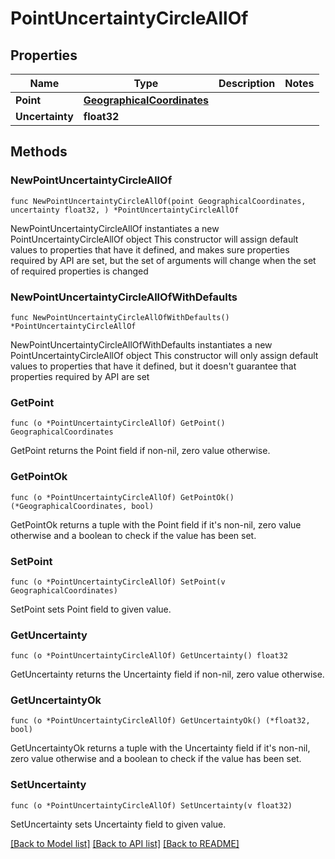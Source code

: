 # PointUncertaintyCircleAllOf

## Properties

Name | Type | Description | Notes
------------ | ------------- | ------------- | -------------
**Point** | [**GeographicalCoordinates**](GeographicalCoordinates.md) |  | 
**Uncertainty** | **float32** |  | 

## Methods

### NewPointUncertaintyCircleAllOf

`func NewPointUncertaintyCircleAllOf(point GeographicalCoordinates, uncertainty float32, ) *PointUncertaintyCircleAllOf`

NewPointUncertaintyCircleAllOf instantiates a new PointUncertaintyCircleAllOf object
This constructor will assign default values to properties that have it defined,
and makes sure properties required by API are set, but the set of arguments
will change when the set of required properties is changed

### NewPointUncertaintyCircleAllOfWithDefaults

`func NewPointUncertaintyCircleAllOfWithDefaults() *PointUncertaintyCircleAllOf`

NewPointUncertaintyCircleAllOfWithDefaults instantiates a new PointUncertaintyCircleAllOf object
This constructor will only assign default values to properties that have it defined,
but it doesn't guarantee that properties required by API are set

### GetPoint

`func (o *PointUncertaintyCircleAllOf) GetPoint() GeographicalCoordinates`

GetPoint returns the Point field if non-nil, zero value otherwise.

### GetPointOk

`func (o *PointUncertaintyCircleAllOf) GetPointOk() (*GeographicalCoordinates, bool)`

GetPointOk returns a tuple with the Point field if it's non-nil, zero value otherwise
and a boolean to check if the value has been set.

### SetPoint

`func (o *PointUncertaintyCircleAllOf) SetPoint(v GeographicalCoordinates)`

SetPoint sets Point field to given value.


### GetUncertainty

`func (o *PointUncertaintyCircleAllOf) GetUncertainty() float32`

GetUncertainty returns the Uncertainty field if non-nil, zero value otherwise.

### GetUncertaintyOk

`func (o *PointUncertaintyCircleAllOf) GetUncertaintyOk() (*float32, bool)`

GetUncertaintyOk returns a tuple with the Uncertainty field if it's non-nil, zero value otherwise
and a boolean to check if the value has been set.

### SetUncertainty

`func (o *PointUncertaintyCircleAllOf) SetUncertainty(v float32)`

SetUncertainty sets Uncertainty field to given value.



[[Back to Model list]](../README.md#documentation-for-models) [[Back to API list]](../README.md#documentation-for-api-endpoints) [[Back to README]](../README.md)



